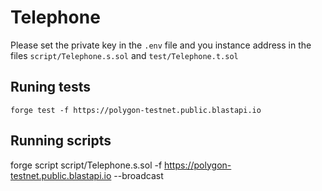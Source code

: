 # Telephone 

Please set the private key in the `.env` file and you instance address in the files `script/Telephone.s.sol` and `test/Telephone.t.sol`

## Runing tests

`forge test -f https://polygon-testnet.public.blastapi.io`

## Running scripts

forge script script/Telephone.s.sol -f https://polygon-testnet.public.blastapi.io --broadcast